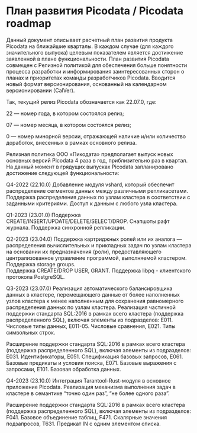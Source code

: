# План развития Picodata / Picodata roadmap
Данный документ описывает расчетный план развития продукта Picodata на ближайшие кварталы. В каждом случае (для каждого значительного выпуска) целевым показателем является достижение заявленной в плане функциональности.
План развития Picodata совмещен с Релизной политикой для обеспечения больше понятности процесса разработки и информирования заинтересованных сторон о планах и приоритетах команды разработчиков Picodata.
Вводится новый формат версионирования, основанный на календарном версионировании (CalVer).

Так, текущий релиз Picodata обозначается как 22.07.0, где:

22 — номер года, в котором состоялся релиз;

07 — номер месяца, в котором состоялся релиз;

0 — номер минорной версии, отражающей наличие и/или количество доработок, внесенных в рамках основного релиза.

Релизная политика ООО «Пикодата» предполагает выпуск новых основных версий Picodata 4 раза в год, приблизительно раз в квартал.
На данный момент в грядущих выпусках Picodata запланировано достижение следующей функциональности:

Q4-2022 (22.10.0)
Добавление модуля vshard, который обеспечит распределение сегментов данных между различными репликасетами. Поддержка распределения данных по узлам кластера в соответствии с заданными критериями. Доступ к данным с любого узла кластера.

Q1-2023 (23.01.0)
Поддержка CREATE/INSERT/UPDATE/DELETE/SELECT/DROP. Снапшоты рафт журнала. Поддержка синхронной репликации.

Q2-2023 (23.04.0)
Поддержка картриджных ролей или их аналога — распределения вычислительных и прикладных задач по узлам кластера на основании их предназначения (роли), предоставляющего централизованное управление программой, выполняемой кластером. Поддержка storage groups.  
Поддержка CREATE/DROP USER, GRANT. Поддержка libpq - клиентского протокола PostgreSQL.

Q3-2023 (23.07.0)
Реализация автоматического балансировщика данных в кластере, перемещающего данные от более наполненных узлов кластера к менее наполненным для сохранения равномерного распределения данных по узлам кластера.
Реализация частичной поддержки стандарта SQL:2016 в рамках всего кластера (поддержка распределенного SQL), включая элементы из подразделов: E011. Числовые типы данных, E011-05. Числовые сравнения, E021. Типы символьных строк.

Расширение поддержки стандарта SQL:2016 в рамках всего кластера (поддержка распределенного SQL), включая элементы из подразделов: E031. Идентификаторы, E051. Спецификация базовых запросов, E061. Базовые предикаты и условия поиска, E071. Базовые выражения с запросами, E101. Базовая обработка данных.

Q4-2023 (23.10.0)
Интеграция Tarantool-Rust-модуля в основное приложение Picodata.
Реализация механизма выполнения задач в кластере в семантике “точно один раз”, “не более одного раза”.

Расширение поддержки стандарта SQL:2016 в рамках всего кластера (поддержка распределенного SQL), включая элементы из подразделов: F041. Базовое объединение таблиц, F471. Скалярные значения подзапросов, T631. Предикат IN с одним элементом списка.
